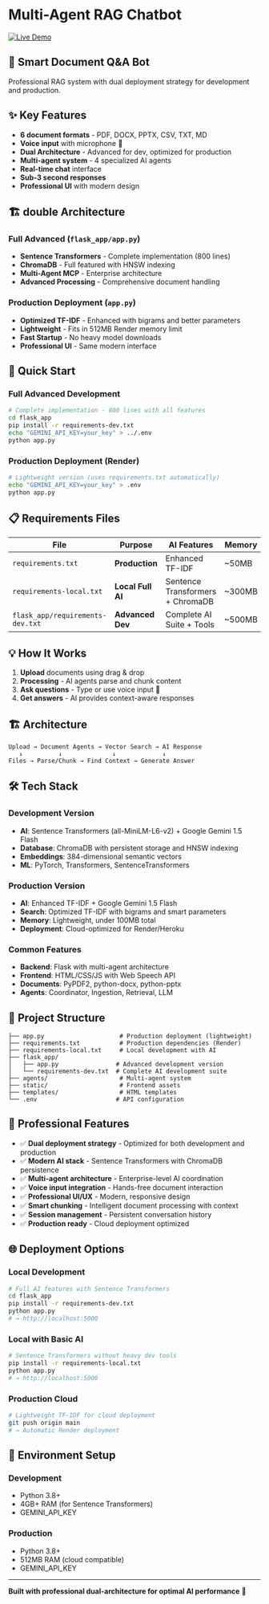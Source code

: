 # Multi-Agent RAG Chatbot

[![Live Demo](https://img.shields.io/badge/🌐%20Live%20Demo-Click%20Here-blue?style=for-the-badge)](https://agentic-rag-chatbot-for-multi-format-jwlk.onrender.com/)

## 🚀 Smart Document Q&A Bot

Professional RAG system with dual deployment strategy for development and production.

## ✨ Key Features

- **6 document formats** - PDF, DOCX, PPTX, CSV, TXT, MD
- **Voice input** with microphone 🎤  
- **Dual Architecture** - Advanced for dev, optimized for production
- **Multi-agent system** - 4 specialized AI agents
- **Real-time chat** interface
- **Sub-3 second responses**
- **Professional UI** with modern design

## 🏗️ double Architecture

### **Full Advanced** (`flask_app/app.py`)
- **Sentence Transformers** - Complete implementation (800 lines)
- **ChromaDB** - Full featured with HNSW indexing
- **Multi-Agent MCP** - Enterprise architecture
- **Advanced Processing** - Comprehensive document handling

### **Production Deployment** (`app.py`)
- **Optimized TF-IDF** - Enhanced with bigrams and better parameters
- **Lightweight** - Fits in 512MB Render memory limit  
- **Fast Startup** - No heavy model downloads
- **Professional UI** - Same modern interface

## 🚀 Quick Start


### **Full Advanced Development**
```bash
# Complete implementation - 800 lines with all features
cd flask_app
pip install -r requirements-dev.txt
echo "GEMINI_API_KEY=your_key" > ../.env
python app.py
```

### **Production Deployment (Render)**
```bash
# Lightweight version (uses requirements.txt automatically)
echo "GEMINI_API_KEY=your_key" > .env
python app.py
```

## 📋 Requirements Files

| File | Purpose | AI Features | Memory | Deployment |
|------|---------|-------------|---------|------------|
| `requirements.txt` | **Production** | Enhanced TF-IDF | ~50MB | ✅ Render Ready |
| `requirements-local.txt` | **Local Full AI** | Sentence Transformers + ChromaDB | ~300MB | 💻 Development |
| `flask_app/requirements-dev.txt` | **Advanced Dev** | Complete AI Suite + Tools | ~500MB | 🔬 Research |

## 💡 How It Works

1. **Upload** documents using drag & drop
2. **Processing** - AI agents parse and chunk content  
3. **Ask questions** - Type or use voice input 🎤
4. **Get answers** - AI provides context-aware responses

## 🏗️ Architecture

```
Upload → Document Agents → Vector Search → AI Response
   ↓          ↓              ↓             ↓
Files → Parse/Chunk → Find Context → Generate Answer
```

## 🛠️ Tech Stack

### **Development Version**
- **AI**: Sentence Transformers (all-MiniLM-L6-v2) + Google Gemini 1.5 Flash
- **Database**: ChromaDB with persistent storage and HNSW indexing
- **Embeddings**: 384-dimensional semantic vectors
- **ML**: PyTorch, Transformers, SentenceTransformers

### **Production Version**
- **AI**: Enhanced TF-IDF + Google Gemini 1.5 Flash
- **Search**: Optimized TF-IDF with bigrams and smart parameters
- **Memory**: Lightweight, under 100MB total
- **Deployment**: Cloud-optimized for Render/Heroku

### **Common Features**
- **Backend**: Flask with multi-agent architecture
- **Frontend**: HTML/CSS/JS with Web Speech API
- **Documents**: PyPDF2, python-docx, python-pptx
- **Agents**: Coordinator, Ingestion, Retrieval, LLM

## 📁 Project Structure

```
├── app.py                     # Production deployment (lightweight)
├── requirements.txt           # Production dependencies (Render)
├── requirements-local.txt     # Local development with AI
├── flask_app/
│   ├── app.py                # Advanced development version
│   └── requirements-dev.txt  # Complete AI development suite
├── agents/                    # Multi-agent system
├── static/                    # Frontend assets
├── templates/                 # HTML templates
└── .env                      # API configuration
```

## 🎯 Professional Features

- ✅ **Dual deployment strategy** - Optimized for both development and production
- ✅ **Modern AI stack** - Sentence Transformers with ChromaDB persistence
- ✅ **Multi-agent architecture** - Enterprise-level AI coordination
- ✅ **Voice input integration** - Hands-free document interaction
- ✅ **Professional UI/UX** - Modern, responsive design
- ✅ **Smart chunking** - Intelligent document processing with context
- ✅ **Session management** - Persistent conversation history
- ✅ **Production ready** - Cloud deployment optimized

## 🌐 Deployment Options

### **Local Development**
```bash
# Full AI features with Sentence Transformers
cd flask_app
pip install -r requirements-dev.txt
python app.py
# → http://localhost:5000
```

### **Local with Basic AI**
```bash
# Sentence Transformers without heavy dev tools
pip install -r requirements-local.txt
python app.py
# → http://localhost:5000
```

### **Production Cloud**
```bash
# Lightweight TF-IDF for cloud deployment
git push origin main
# → Automatic Render deployment
```

## 🔧 Environment Setup

### **Development**
- Python 3.8+
- 4GB+ RAM (for Sentence Transformers)
- GEMINI_API_KEY

### **Production** 
- Python 3.8+
- 512MB RAM (cloud compatible)
- GEMINI_API_KEY

---
**Built with professional dual-architecture for optimal AI performance** 🚀
